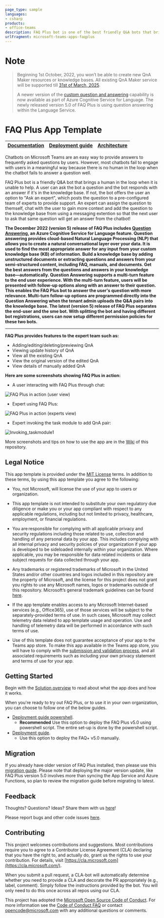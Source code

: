 ```yaml
---
page_type: sample
languages:
- csharp
products:
- office-teams
description: FAQ Plus bot is one of the best friendly Q&A bots that bring a human in the loop when it is unable to help with an answer from the knowledge base.
urlFragment: microsoft-teams-apps-faqplus
---
```


#  Note

> Beginning 1st October, 2022, you won’t be able to create new QnA Maker resources or knowledge bases. All existing QnA Maker service will be supported till [31st of March, 2025](https://azure.microsoft.com/en-us/updates/azure-qna-maker-will-be-retired-on-31-march-2025/).
>
> A newer version of the [custom question and answering](https://azure.microsoft.com/en-us/products/cognitive-services/question-answering/) capability is now available as part of Azure Cognitive Service for Language. The newly released version 5.0 of FAQ Plus is using question answering within the Language Service.


#  FAQ Plus App Template

| [Documentation](https://github.com/OfficeDev/microsoft-teams-apps-faqplus/wiki/Home) | [Deployment guide](https://github.com/OfficeDev/microsoft-teams-apps-faqplus/wiki/Deployment-Guide) | [Architecture](https://github.com/OfficeDev/microsoft-teams-apps-faqplus/wiki/Solution-Overview) |
| ---- | ---- | ---- |

Chatbots on Microsoft Teams are an easy way to provide answers to frequently asked questions by users. However, most chatbots fail to engage with users in a meaningful way because there is no human in the loop when the chatbot fails to answer a question well. 

FAQ Plus bot is a friendly Q&A bot that brings a human in the loop when it is unable to help. A user can ask the bot a question and the bot responds with an answer if it's in the knowledge base. If not, the bot offers  the user an option to "Ask an expert", which posts the question to a pre-configured team of experts to provide support. An expert can assign the question to themself, chat with the user to gain more context and add the question to the knowledge base from using a messaging extention so that the next user to ask that same question will get an answer from the chatbot!

**The December 2022 (version 5) release of FAQ Plus includes [Question Answering](https://learn.microsoft.com/en-us/azure/cognitive-services/language-service/question-answering/overview), an Azure Cognitive Service for Language feature. Question answering provides cloud-based Natural Language Processing (NLP) that allows you to create a natural conversational layer over your data. It is used to find the most appropriate answer for any input from your custom knowledge base (KB) of information. 
Build a knowledge base by adding unstructured documents or extracting questions and answers from your semi-structured content, including FAQ, manuals, and documents. Get the best answers from the questions and answers in your knowledge base—automatically. Question Answering supports a multi-turn feature to the end user experience. With the multi-turn feature, users will be presented with follow-up options along with an answer to their question. This enables the FAQ Plus bot to answer the user's question with more relevance. Multi-turn follow-up options are programmed directly into the Question Answering when the tenant admin uploads the Q&A pairs into the knowledge base.
The latest (version 5) release of FAQ Plus separates the end-user and the sme bot. With splitting the bot and having different bot registrations, users can now setup different permission policies for these two bots.**

****

**FAQ Plus provides features to the expert team such as:**
* Adding/editing/deleting/previewing QnA
* Viewing update history of QnA
* View all the existing QnA
* View the original version of the edited QnA
* View details of manually added QnA

**Here are some screenshots showing FAQ Plus in action:**

*	A user interacting with FAQ Plus through chat:

![FAQ Plus in action (user view)](https://github.com/OfficeDev/microsoft-teams-faqplusplus-app/wiki/images/FAQPlusEndUser.gif)


*	Expert using FAQ Plus:

![FAQ Plus in action (experts view)](https://github.com/OfficeDev/microsoft-teams-faqplusplus-app/wiki/images/FAQPlusExperts.gif)


*	Expert invoking the task module to add QnA pair:

![Invoking_taskmodule1](https://github.com/OfficeDev/microsoft-teams-apps-faqplus/wiki/Images/Invoking_taskmodule1.png)

More screenshots and tips on how to use the app are in the [Wiki](https://github.com/OfficeDev/microsoft-teams-apps-faqplus/wiki/Home) of this repository.

## Legal Notice

This app template is provided under the [MIT License](https://github.com/OfficeDev/microsoft-teams-apps-faqplus/blob/master/LICENSE) terms.  In addition to these terms, by using this app template you agree to the following:

- You, not Microsoft, will license the use of your app to users or organization. 

- This app template is not intended to substitute your own regulatory due diligence or make you or your app compliant with respect to any applicable regulations, including but not limited to privacy, healthcare, employment, or financial regulations.

- You are responsible for complying with all applicable privacy and security regulations including those related to use, collection and handling of any personal data by your app. This includes complying with all internal privacy and security policies of your organization if your app is developed to be sideloaded internally within your organization. Where applicable, you may be responsible for data related incidents or data subject requests for data collected through your app.

- Any trademarks or registered trademarks of Microsoft in the United States and/or other countries and logos included in this repository are the property of Microsoft, and the license for this project does not grant you rights to use any Microsoft names, logos or trademarks outside of this repository. Microsoft’s general trademark guidelines can be found [here](https://www.microsoft.com/en-us/legal/intellectualproperty/trademarks/usage/general.aspx).

- If the app template enables access to any Microsoft Internet-based services (e.g., Office365), use of those services will be subject to the separately-provided terms of use. In such cases, Microsoft may collect telemetry data related to app template usage and operation. Use and handling of telemetry data will be performed in accordance with such terms of use.

- Use of this template does not guarantee acceptance of your app to the Teams app store. To make this app available in the Teams app store, you will have to comply with the [submission and validation process](https://docs.microsoft.com/en-us/microsoftteams/platform/concepts/deploy-and-publish/appsource/publish), and all associated requirements such as including your own privacy statement and terms of use for your app.

## Getting Started

Begin with the [Solution overview](https://github.com/OfficeDev/microsoft-teams-apps-faqplus/wiki/Solution-Overview) to read about what the app does and how it works.

When you're ready to try out FAQ Plus, or to use it in your own organization,  you can choose to follow one of the below guides.
* [Deployment guide powershell](https://github.com/OfficeDev/microsoft-teams-apps-faqplus/wiki/Deployment-Guide-manual).
    * **Recommended** Use this option to deploy the FAQ Plus v5.0 using powershell script. The entire set-up is done by the powershell script.
* [Deployment guide](https://github.com/OfficeDev/microsoft-teams-apps-faqplus/wiki/Deployment-Guide).
    * Use this option to deploy the FAQ+ v5.0 manually.

## Migration

If you already have older version of FAQ Plus installed, then please use this [migration guide](https://github.com/OfficeDev/microsoft-teams-apps-faqplus/wiki/Migration-Guide-manual). Please note that deploying the major version update, like FAQ Plus version 5.0 involves more than syncing the App Service and Azure Functions, so plan to review the migration guide before migrating to latest.

## Feedback

Thoughts? Questions? Ideas? Share them with us [here](https://aka.ms/fqbappfeedback)!

Please report bugs and other code issues [here](https://github.com/OfficeDev/microsoft-teams-apps-faqplus/issues/new).

## Contributing

This project welcomes contributions and suggestions. Most contributions require you to agree to a Contributor License Agreement (CLA) declaring that you have the right to, and actually do, grant us the rights to use your contribution. For details, visit [https://cla.microsoft.com](https://cla.microsoft.com/).

When you submit a pull request, a CLA-bot will automatically determine whether you need to provide a CLA and decorate the PR appropriately (e.g., label, comment). Simply follow the instructions provided by the bot. You will only need to do this once across all repos using our CLA.

This project has adopted the [Microsoft Open Source Code of Conduct](https://opensource.microsoft.com/codeofconduct/). For more information see the [Code of Conduct FAQ](https://opensource.microsoft.com/codeofconduct/faq/) or contact [opencode@microsoft.com](mailto:opencode@microsoft.com) with any additional questions or comments.
